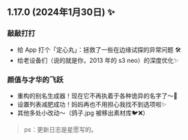 ## 1.17.0 (2024年1月30日) ✨

### **敲敲打打**  
  - 给 App 打个「定心丸」：拯救了一些在边缘试探的异常问题 🛠️  
  - 给老设备们（说的就是你，2013 年的 s3 neo）的深度优化✨

### **颜值与才华的飞跃**  
  - 重构的别名生成器！现在它不再执着于各种诡异的名字了～🎨  
  - 设置列表减肥成功！妈妈再也不用担心我找不到选项啦✨  
  - 其他多处小改动～（鸽子.jpg 被移出素材库🐦❌）
 
> ps：更新日志是星愿写的。